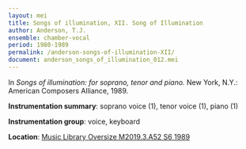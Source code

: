 ```yaml
---
layout: mei
title: Songs of illumination, XII. Song of Illumination
author: Anderson, T.J.
ensemble: chamber-vocal
period: 1980-1989
permalink: /anderson-songs-of-illumination-XII/
document: anderson_songs_of_illumination_012.mei
---
```


In *Songs of illumination: for soprano, tenor and piano.* New York, N.Y.: American Composers Alliance, 1989.

**Instrumentation summary**: soprano voice (1), tenor voice (1), piano (1)

**Instrumentation group**: voice, keyboard 

**Location**: <a href="https://tufts-primo.hosted.exlibrisgroup.com/permalink/f/14dinuo/01TUN_ALMA21102270180003851" target="_blank">Music Library Oversize M2019.3.A52 S6 1989</a>